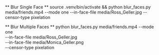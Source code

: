 
** Blur Single Face **
source .venv/bin/activate && python blur_faces.py media/friends.mp4 --mode one --in-face-file media/Ross_Geller.jpg --censor-type pixelation

** Blur Multiple Faces **
python blur_faces.py media/friends.mp4 --mode one \
  --in-face-file media/Ross_Geller.jpg \
  --in-face-file media/Monica_Geller.png \
  --censor-type pixelation